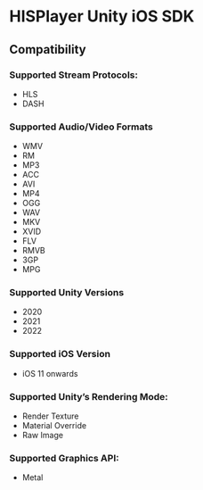 # HISPlayer Unity iOS SDK

## Compatibility

### Supported Stream Protocols: 
* HLS
* DASH

### Supported Audio/Video Formats
* WMV
* RM
* MP3
* ACC
* AVI
* MP4
* OGG
* WAV
* MKV
* XVID
* FLV
* RMVB
* 3GP
* MPG

### Supported Unity Versions
* 2020
* 2021
* 2022

### Supported iOS Version
* iOS 11 onwards

### Supported Unity’s Rendering Mode: 
* Render Texture
* Material Override
* Raw Image

### Supported Graphics API:
* Metal

